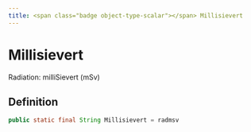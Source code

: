 ```yaml
---
title: <span class="badge object-type-scalar"></span> Millisievert
---
```

# <span class="badge object-type-scalar"></span> Millisievert

Radiation: milliSievert (mSv)

## Definition

```java
public static final String Millisievert = radmsv
```
